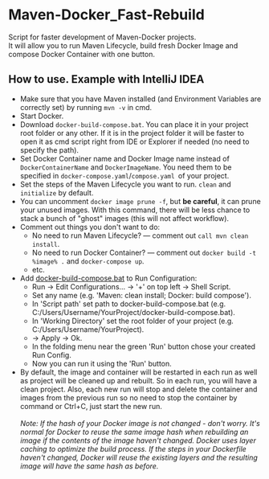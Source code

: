 # Maven-Docker_Fast-Rebuild
Script for faster development of Maven-Docker projects. <br/>
It will allow you to run Maven Lifecycle, build fresh Docker Image and compose Docker Container with one button.

## How to use. Example with IntelliJ IDEA

* Make sure that you have Maven installed (and Environment Variables are correctly set) by running `mvn -v` in cmd.
* Start Docker.
* Download `docker-build-compose.bat`. You can place it in your project root folder or any other. If it is in the 
project folder it will be faster to open it as cmd script right from IDE or Explorer if needed (no need to specify the 
path).
* Set Docker Container name and Docker Image name instead of `DockerContainerName` and `DockerImageName`. 
You need them to be specified in `docker-compose.yaml`/`compose.yaml `of your project.
* Set the steps of the Maven Lifecycle you want to run. `clean` and `initialize` by default.
* You can uncomment `docker image prune -f`, but **be careful**, it can prune your unused images. With this command, 
there will be less chance to stack a bunch of "ghost" images (this will not affect workflow).
* Comment out things you don't want to do:
  * No need to run Maven Lifecycle? — comment out `call mvn clean install`.
  * No need to run Docker Container? — comment out `docker build -t %image% .` and `docker-compose up`.
  * etc.
* Add [docker-build-compose.bat](docker-build-compose.bat) to Run Configuration:
  * Run → Edit Configurations... → '+' on top left → Shell Script.
  * Set any name (e.g. 'Maven: clean install; Docker: build compose').
  * In 'Script path' set path to docker-build-compose.bat (e.g. C:/Users/Username/YourProject/docker-build-compose.bat).
  * In 'Working Directory' set the root folder of your project (e.g. C:/Users/Username/YourProject).
  * → Apply → Ok.
  * In the folding menu near the green 'Run' button chose your created Run Config.
  * Now you can run it using the 'Run' button.
* By default, the image and container will be restarted in each run as well as project will be cleaned up and rebuilt.
So in each run, you will have a clean project. Also, each new run will stop and delete the container and images from 
the previous run so no need to stop the container by command or Ctrl+C, just start the new run.<br/><br/>
_Note: If the hash of your Docker image is not changed - don't worry. It's normal for Docker to reuse the same image hash 
when rebuilding an image if the contents of the image haven't changed. Docker uses layer caching to optimize the build 
process. If the steps in your Dockerfile haven't changed, Docker will reuse the existing layers and the resulting 
image will have the same hash as before._
